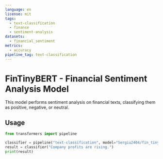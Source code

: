 ```yaml
---
language: en
license: mit
tags:
  - text-classification
  - finance
  - sentiment-analysis
datasets:
  - financial_sentiment
metrics:
  - accuracy
pipeline_tag: text-classification
---
```


# FinTinyBERT - Financial Sentiment Analysis Model

This model performs sentiment analysis on financial texts, classifying them as positive, negative, or neutral.

## Usage

```python
from transformers import pipeline

classifier = pipeline("text-classification", model="Sergiu2404/fin_tinybert")
result = classifier("Company profits are rising.")
print(result)
